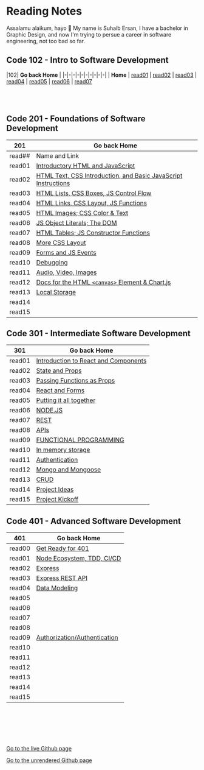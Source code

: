 # Reading Notes

Assalamu alaikum, hayo 👋 My name is Suhaib Ersan, I have a bachelor in Graphic Design, and now I'm trying to persue a career in software engineering, not too bad so far.

## Code 102 - Intro to Software Development

|102| **Go back Home** |
|-|-|-|-|-|-|-|-|-|-|
| **Home** | [read01](https://suhaib-ersan.github.io/reading-notes/read01) | [read02](https://suhaib-ersan.github.io/reading-notes/read02) | [read03](https://suhaib-ersan.github.io/reading-notes/read03) | [read04](https://suhaib-ersan.github.io/reading-notes/read04) | [read05](https://suhaib-ersan.github.io/reading-notes/read05) | [read06](https://suhaib-ersan.github.io/reading-notes/read06) | [read07](https://suhaib-ersan.github.io/reading-notes/read07)

<br/><br/>

## Code 201 - Foundations of Software Development

|201| **Go back Home** |
|-|-|
| read## | Name and Link |
| read01 | [Introductory HTML and JavaScript](https://suhaib-ersan.github.io/reading-notes/201/read01) |
| read02 | [HTML Text, CSS Introduction, and Basic JavaScript Instructions](https://suhaib-ersan.github.io/reading-notes/201/read02) |
| read03 | [HTML Lists, CSS Boxes, JS Control Flow](https://suhaib-ersan.github.io/reading-notes/201/read03) |
| read04 | [HTML Links, CSS Layout, JS Functions](https://suhaib-ersan.github.io/reading-notes/201/read04) |
| read05 | [HTML Images; CSS Color & Text](https://suhaib-ersan.github.io/reading-notes/201/read05) |
| read06 | [JS Object Literals; The DOM](https://suhaib-ersan.github.io/reading-notes/201/read06) |
| read07 | [HTML Tables; JS Constructor Functions](https://suhaib-ersan.github.io/reading-notes/201/read07) |
| read08 | [More CSS Layout](https://suhaib-ersan.github.io/reading-notes/201/read08) |
| read09 | [Forms and JS Events](https://suhaib-ersan.github.io/reading-notes/201/read09) |
| read10 | [Debugging](https://suhaib-ersan.github.io/reading-notes/201/read10) |
| read11 | [Audio, Video, Images](https://suhaib-ersan.github.io/reading-notes/201/read11) |
| read12 | [Docs for the HTML `<canvas>` Element & Chart.js](https://suhaib-ersan.github.io/reading-notes/201/read12) |
| read13 | [Local Storage](https://suhaib-ersan.github.io/reading-notes/201/read13) |
| read14 | [](https://suhaib-ersan.github.io/reading-notes/201/read14) |
| read15 | [](https://suhaib-ersan.github.io/reading-notes/201/read15) |



## Code 301 - Intermediate Software Development

|301| **Go back Home** |
|-|-|
| read01 | [Introduction to React and Components](https://suhaib-ersan.github.io/reading-notes/301/read01) |
| read02 | [State and Props](https://suhaib-ersan.github.io/reading-notes/301/read02) |
| read03 | [Passing Functions as Props](https://suhaib-ersan.github.io/reading-notes/301/read03) |
| read04 | [React and Forms](https://suhaib-ersan.github.io/reading-notes/301/read04) |
| read05 | [Putting it all together](https://suhaib-ersan.github.io/reading-notes/301/read05) |
| read06 | [NODE.JS](https://suhaib-ersan.github.io/reading-notes/301/read06) |
| read07 | [REST](https://suhaib-ersan.github.io/reading-notes/301/read07) |
| read08 | [APIs](https://suhaib-ersan.github.io/reading-notes/301/read08) |
| read09 | [FUNCTIONAL PROGRAMMING](https://suhaib-ersan.github.io/reading-notes/301/read09) |
| read10 | [In memory storage](https://suhaib-ersan.github.io/reading-notes/301/read10) |
| read11 | [Authentication](https://suhaib-ersan.github.io/reading-notes/301/read11) |
| read12 | [Mongo and Mongoose](https://suhaib-ersan.github.io/reading-notes/301/read12) |
| read13 | [CRUD](https://suhaib-ersan.github.io/reading-notes/301/read13) |
| read14 | [Project Ideas](https://suhaib-ersan.github.io/reading-notes/301/read14) |
| read15 | [Project Kickoff](https://suhaib-ersan.github.io/reading-notes/301/read15) |
## Code 401 - Advanced Software Development

|401| **Go back Home** |
|-|-|
| read00 | [Get Ready for 401](https://suhaib-ersan.github.io/reading-notes/401/read00) |
| read01 | [Node Ecosystem, TDD, CI/CD](https://suhaib-ersan.github.io/reading-notes/401/read01) |
| read02 | [Express](https://suhaib-ersan.github.io/reading-notes/401/read02) |
| read03 | [Express REST API](https://suhaib-ersan.github.io/reading-notes/401/read03) |
| read04 | [Data Modeling](https://suhaib-ersan.github.io/reading-notes/401/read04) |
| read05 | []() |
| read06 | []() |
| read07 | []() |
| read08 | []() |
| read09 | [Authorization/Authentication](https://suhaib-ersan.github.io/reading-notes/401/read09) |
| read10 | []() |
| read11 | []() |
| read12 | []() |
| read13 | []() |
| read14 | []() |
| read15 | []() |



<br/><br/> 


<br/><br/>  

[Go to the live Github page](https://suhaib-ersan.github.io/reading-notes/)

[Go to the unrendered Github page](https://github.com/Suhaib-Ersan/reading-notes)

